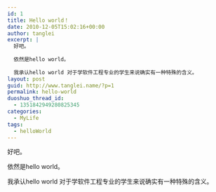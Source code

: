 ```yaml
---
id: 1
title: Hello world！
date: 2010-12-05T15:02:16+00:00
author: tanglei
excerpt: |
  好吧。
  
  依然是hello world。
  
  我承认hello world 对于学软件工程专业的学生来说确实有一种特殊的含义。
layout: post
guid: http://www.tanglei.name/?p=1
permalink: hello-world
duoshuo_thread_id:
  - 1351842949280825345
categories:
  - MyLife
tags:
  - helloWorld
---
```

好吧。

依然是hello world。

我承认hello world 对于学软件工程专业的学生来说确实有一种特殊的含义。

